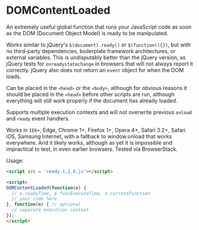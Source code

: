 # DOMContentLoaded
An extremely useful global function that runs your JavaScript code as soon as the DOM (Document Object Model) is ready to be manipulated.

Works similar to jQuery's `$(document).ready()` or `$(function(){})`, but with no third-party dependencies, boilerplate framework architectures, or external variables. This is undisputably better than the jQuery version, as jQuery tests for `onreadystatechange` in browsers that will not always report it correctly. jQuery also does not return an `event` object for when the DOM loads.

Can be placed in the `<head>` or the `<body>`, although for obvious reasons it should be placed in the `<head>` before other scripts are run, although everything will still work properly if the document has already loaded.

Supports multiple execution contexts and will not overwrite previous `onload` and `ready` event handlers.

Works in `IE6+`, Edge, Chrome 1+, Firefox 1+, Opera 4+, Safari 3.2+, Safari iOS, Samsung Internet, with a fallback to window.onload that works everywhere. And it likely works, although as yet it is impossible and impractical to test, in even earlier browsers. Tested via BrowserStack.

Usage:

```html
<script src = 'ready-1.2.8.js'></script>
```

```html
<script>
DOMContentLoaded(function(e) { 
  // e.readyTime, e.funcExecuteTime, e.currentFunction
  // your code here  
}, function(e) { // optional
  // separate execution context
});
</script>

```
